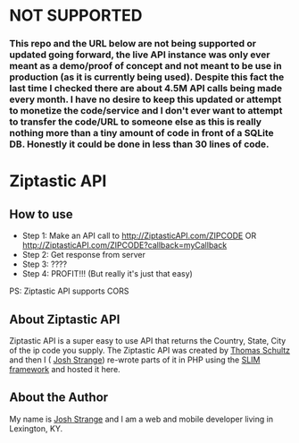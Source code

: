 # NOT SUPPORTED
### This repo and the URL below are not being supported or updated going forward, the live API instance was only ever meant as a demo/proof of concept and not meant to be use in production (as it is currently being used). Despite this fact the last time I checked there are about 4.5M API calls being made every month. I have no desire to keep this updated or attempt to monetize the code/service and I don't ever want to attempt to transfer the code/URL to someone else as this is really nothing more than a tiny amount of code in front of a SQLite DB. Honestly it could be done in less than 30 lines of code.


# Ziptastic API

## How to use
* Step 1: Make an API call to http://ZiptasticAPI.com/ZIPCODE OR http://ZiptasticAPI.com/ZIPCODE?callback=myCallback
* Step 2: Get response from server
* Step 3: ????
* Step 4: PROFIT!!! (But really it's just that easy)


PS: Ziptastic API supports CORS

## About Ziptastic API

Ziptastic API is a super easy to use API that returns the Country, State, City of the ip code you supply. The Ziptastic API was created by [Thomas Schultz](http://github.com/daspecster) and then I ( [Josh Strange](http://github.com/joshstrange)) re-wrote parts of it in PHP using the [SLIM framework](http://www.slimframework.com/) and hosted it here.


## About the Author

My name is [Josh Strange](http://joshstrange.com) and I am a web and mobile developer living in Lexington, KY. 
